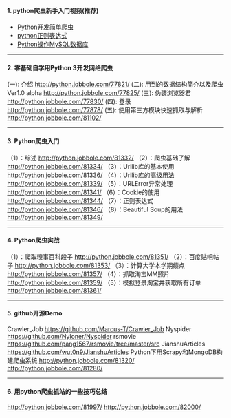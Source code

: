 
#### 1. python爬虫新手入门视频(推荐)
* [Python开发简单爬虫](http://www.imooc.com/learn/563)
* [python正则表达式](http://www.imooc.com/learn/550)
* [Python操作MySQL数据库](http://www.imooc.com/view/475)

**************************
#### 2. 零基础自学用Python 3开发网络爬虫
(一): 介绍 <http://python.jobbole.com/77821/>
(二): 用到的数据结构简介以及爬虫Ver1.0 alpha <http://python.jobbole.com/77825/>
(三): 伪装浏览器君 <http://python.jobbole.com/77830/>
(四): 登录 <http://python.jobbole.com/77878/>
(五): 使用第三方模块快速抓取与解析 <http://python.jobbole.com/81102/>

**************************
#### 3. Python爬虫入门
（1）：综述 <http://python.jobbole.com/81332/>
（2）：爬虫基础了解 <http://python.jobbole.com/81334/>
（3）：Urllib库的基本使用 <http://python.jobbole.com/81336/>
（4）：Urllib库的高级用法 <http://python.jobbole.com/81339/>
（5）：URLError异常处理 <http://python.jobbole.com/81341/>
（6）：Cookie的使用 <http://python.jobbole.com/81344/>
（7）：正则表达式 <http://python.jobbole.com/81346/>
（8）：Beautiful Soup的用法 <http://python.jobbole.com/81349/>

**************************
#### 4. Python爬虫实战
（1）：爬取糗事百科段子 <http://python.jobbole.com/81351/>
（2）：百度贴吧帖子 <http://python.jobbole.com/81353/>
（3）：计算大学本学期绩点 <http://python.jobbole.com/81357/>
（4）：抓取淘宝MM照片 <http://python.jobbole.com/81359/>
（5）：模拟登录淘宝并获取所有订单 <http://python.jobbole.com/81361/>

**************************
#### 5. github开源Demo
Crawler_Job
https://github.com/Marcus-T/Crawler_Job
Nyspider
https://github.com/Nyloner/Nyspider
rsmovie
https://github.com/pang1567/rsmovie/tree/master/src
JianshuArticles
https://github.com/wut0n9/JianshuArticles
Python下用Scrapy和MongoDB构建爬虫系统
http://python.jobbole.com/81320/
http://python.jobbole.com/81280/

**************************
#### 6. 用python爬虫抓站的一些技巧总结
http://python.jobbole.com/81997/
http://python.jobbole.com/82000/